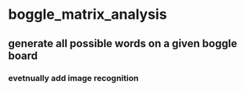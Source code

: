 # boggle_matrix_analysis
## generate all possible words on a given boggle board
### evetnually add image recognition

